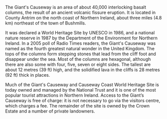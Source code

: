 The Giant's Causeway is an area of about 40,000 interlocking basalt columns, the result of an ancient volcanic fissure eruption. It is located in County Antrim on the north coast of Northern Ireland, about three miles (4.8 km) northeast of the town of Bushmills.

It was declared a World Heritage Site by UNESCO in 1986, and a national nature reserve in 1987 by the Department of the Environment for Northern Ireland. In a 2005 poll of Radio Times readers, the Giant's Causeway was named as the fourth greatest natural wonder in the United Kingdom. The tops of the columns form stepping stones that lead from the cliff foot and disappear under the sea. Most of the columns are hexagonal, although there are also some with four, five, seven or eight sides. The tallest are about 12 metres (39 ft) high, and the solidified lava in the cliffs is 28 metres (92 ft) thick in places.

Much of the Giant's Causeway and Causeway Coast World Heritage Site is today owned and managed by the National Trust and it is one of the most popular tourist attractions in Northern Ireland. Access to the Giant’s Causeway is free of charge: it is not necessary to go via the visitors centre, which charges a fee. The remainder of the site is owned by the Crown Estate and a number of private landowners.
